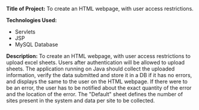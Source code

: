 **Title of Project:** To create an HTML webpage, with user access restrictions.

**Technologies Used:**

- Servlets
- JSP
- MySQL Database 

**Description:** 
To create an HTML webpage, with user access restrictions to upload excel sheets. Users after authentication will be allowed to upload sheets. The application running on Java should collect the uploaded information, verify the data submitted and store it in a DB if it has no errors, and displays the same to the user on the HTML webpage. If there were to be an error, the user has to be notified about the exact quantity of the error and the location of the error. The "Default" sheet defines the number of sites present in the system and data per site to be collected.
 
